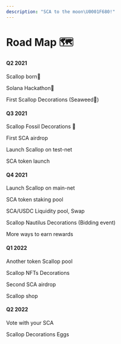 ```yaml
---
description: "SCA to the moon\U0001F680!"
---
```


# Road Map 🗺

#### Q2 2021

Scallop born🎂

Solana Hackathon🦾

First Scallop Decorations \(Seaweed🌱\)

#### Q3 2021

Scallop Fossil Decorations 🗿

First SCA airdrop

Launch Scallop on test-net

SCA token launch

#### Q4 2021

Launch Scallop on main-net

SCA token staking pool

SCA/USDC Liquidity pool, Swap

Scallop Nautilus Decorations \(Bidding event\)

More ways to earn rewards

#### Q1 2022

Another token Scallop pool

Scallop NFTs Decorations

Second SCA airdrop

Scallop shop

#### Q2 2022

Vote with your SCA

Scallop Decorations Eggs

